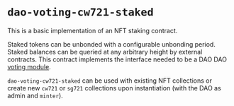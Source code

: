 # `dao-voting-cw721-staked`

This is a basic implementation of an NFT staking contract.

Staked tokens can be unbonded with a configurable unbonding period. Staked balances can be queried at any arbitrary height by external contracts. This contract implements the interface needed to be a DAO DAO [voting module](https://github.com/DA0-DA0/dao-contracts/wiki/DAO-DAO-Contracts-Design#the-voting-module).

`dao-voting-cw721-staked` can be used with existing NFT collections or create new `cw721` or `sg721` collections upon instantiation (with the DAO as admin and `minter`).
